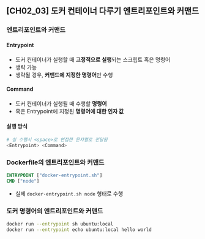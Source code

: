 ## [CH02_03] 도커 컨테이너 다루기 엔트리포인트와 커맨드

### 엔트리포인트와 커맨드

#### Entrypoint
- 도커 컨테이너가 실행할 때 **고정적으로 실행**되는 스크립트 혹은 명령어
- 생략 가능
- 생략될 경우, **커맨드에 지정한 명령어**만 수행

#### Command
- 도커 컨테이너가 실행될 때 수행할 **명령어**
- 혹은 Entrypoint에 지정된 **명령어에 대한 인자 값**

#### 실행 방식
```bash
# 실 수행시 <space>로 연접한 문자열로 전달됨
<Entrypoint> <Command>
```

### Dockerfile의 엔트리포인트와 커맨드
```Dockerfile
ENTRYPOINT ["docker-entrypoint.sh"]
CMD ["node"]
```
- 실제 `docker-entrypoint.sh node` 형태로 수행

### 도커 명령어의 엔트리포인트와 커맨드
```bash
docker run --entrypoint sh ubuntu:local
docker run --entrypoint echo ubuntu:local hello world
```